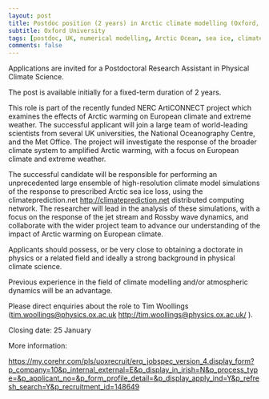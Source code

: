 ```yaml
---
layout: post
title: Postdoc position (2 years) in Arctic climate modelling (Oxford, UK)
subtitle: Oxford University
tags: [postdoc, UK, numerical modelling, Arctic Ocean, sea ice, climate change]
comments: false
---
```

Applications are invited for a Postdoctoral Research Assistant in Physical Climate Science.

The post is available initially for a fixed-term duration of 2 years.

This role is part of the recently funded NERC ArtiCONNECT project which examines the effects of Arctic warming on European climate and extreme weather. The successful applicant will join a large team of world-leading scientists from several UK universities, the National Oceanography Centre, and the Met Office. The project will investigate the response of the broader climate system to amplified Arctic warming, with a focus on European climate and extreme weather.

The successful candidate will be responsible for performing an unprecedented large ensemble of high-resolution climate model simulations of the response to prescribed Arctic sea ice loss, using the climateprediction.net <http://climateprediction.net> distributed computing network. The researcher will lead in the analysis of these simulations, with a focus on the response of the jet stream and Rossby wave dynamics, and collaborate with the wider project team to advance our understanding of the impact of Arctic warming on European climate.

Applicants should possess, or be very close to obtaining a doctorate in physics or a related field and ideally a strong background in physical climate science.

Previous experience in the field of climate modelling and/or atmospheric dynamics will be an advantage.

Please direct enquiries about the role to Tim Woollings (tim.woollings@physics.ox.ac.uk <http://tim.woollings@physics.ox.ac.uk/> ).

Closing date: 25 January

More information:

https://my.corehr.com/pls/uoxrecruit/erq_jobspec_version_4.display_form?p_company=10&p_internal_external=E&p_display_in_irish=N&p_process_type=&p_applicant_no=&p_form_profile_detail=&p_display_apply_ind=Y&p_refresh_search=Y&p_recruitment_id=148649
